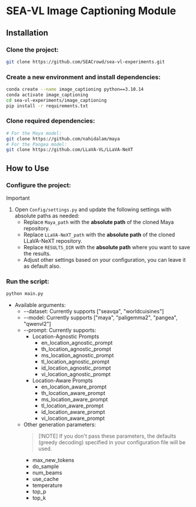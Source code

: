 # SEA-VL Image Captioning Module

## Installation
### Clone the project:
```bash
git clone https://github.com/SEACrowd/sea-vl-experiments.git
```
### Create a new environment and install dependencies:
```bash
conda create --name image_captioning python==3.10.14
conda activate image_captioning
cd sea-vl-experiments/image_captioning
pip install -r requirements.txt
```
### Clone required dependencies:
```bash
# For the Maya model:
git clone https://github.com/nahidalam/maya
# For the Pangea model:
git clone https://github.com/LLaVA-VL/LLaVA-NeXT
```

## How to Use
### Configure the project:
> [!IMPORTANT]
> 1. Open `Config/settings.py` and update the following settings with absolute paths as needed:
>     - Replace `Maya_path` with the **absolute path** of the cloned Maya repository.
>    - Replace `LLaVA-NeXT_path` with the **absolute path** of the cloned LLaVA-NeXT repository.
>    - Replace `RESULTS_DIR` with the **absolute path** where you want to save the results.
>    - Adjust other settings based on your configuration, you can leave it as default also.
### Run the script:
```bash
python main.py
```
- Available arguments:
    - --dataset: Currently supports ["seavqa", "worldcuisines"]
    - --model: Currently supports ["maya", "paligemma2", "pangea", "qwenvl2"]
    - --prompt: Currently supports:
        - Location-Agnostic Prompts
            - en_location_agnostic_prompt
            - th_location_agnostic_prompt
            - ms_location_agnostic_prompt
            - tl_location_agnostic_prompt
            - id_location_agnostic_prompt
            - vi_location_agnostic_prompt
        - Location-Aware Prompts
            - en_location_aware_prompt
            - th_location_aware_prompt
            - ms_location_aware_prompt
            - tl_location_aware_prompt
            - id_location_aware_prompt
            - vi_location_aware_prompt 
    - Other generation parameters:
        > [!NOTE] If you don't pass these parameters, the defaults (greedy decoding) specified in your configuration file will be used.
        - max_new_tokens 
        - do_sample
        - num_beams
        - use_cache
        - temperature
        - top_p
        - top_k 

